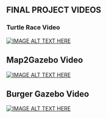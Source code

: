 ## FINAL PROJECT VIDEOS

### Turtle Race Video


[![IMAGE ALT TEXT HERE](http://img.youtube.com/vi/x6qCkaBSujM/0.jpg)](http://www.youtube.com/watch?v=x6qCkaBSujM)


## Map2Gazebo Video


[![IMAGE ALT TEXT HERE](http://img.youtube.com/vi/_1ClWxvV4nY/0.jpg)](http://www.youtube.com/watch?v=_1ClWxvV4nY)


## Burger Gazebo Video 

[![IMAGE ALT TEXT HERE](http://img.youtube.com/vi/Z81-UthuRuA/0.jpg)](http://www.youtube.com/watch?v=Z81-UthuRuA)



